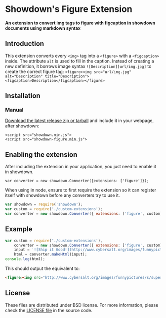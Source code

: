 Showdown's Figure Extension
==========================

<!-- [![Build Status](https://travis-ci.org/tomasmcm/figure-extension.svg)](https://travis-ci.org/tomasmcm/figure-extension) [![npm version](https://badge.fury.io/js/showdown-figure.svg)](http://badge.fury.io/js/showdown-figure) [![npm version](https://badge.fury.io/bo/showdown-figure.svg)](http://badge.fury.io/bo/showdown-figure)

------ -->

**An extension to convert img tags to figure with figcaption in showdown documents using markdown syntax**

## Introduction

This extension converts every `<img>` tag into a `<figure>` with a `<figcaption>` inside.
The attribute `alt` is used to fill in the caption.
Instead of creating a new definition,
it borrows image syntax `![Description][url/img.jpg]` to create the correct figure tag: `<figure><img src="url/img.jpg" alt="Description" title="Description"><figcaption>Description</figcaption></figure>`

## Installation

<!-- ### With [npm](http://npmjs.org)

    npm install showdown-figure

### With [bower](http://bower.io/)

    bower install showdown-figure -->

### Manual

[Download the latest release zip or tarball](https://github.com/tomasmcm/figure-extension/releases) and include it in your webpage, after showdown:

    <script src="showdown.min.js">
    <script src="showdown-figure.min.js">

## Enabling the extension

After including the extension in your application, you just need to enable it in showdown.

    var converter = new showdown.Converter({extensions: ['figure']});

When using in node, ensure to first require the extension so it can register itself with showdown before any converters try to use it.

```javascript
var showdown = require('showdown');
var custom = require('./custom-extensions');
var converter = new showdown.Converter({ extensions: ['figure', custom] });

```

## Example

```javascript
var custom = require('./custom-extensions'),
    converter = new showdown.Converter({ extensions: ['figure', custom] }),
    input = '![Ship it Good!](http://www.cybersalt.org/images/funnypictures/s/supersquirrel.jpg)';
    html = converter.makeHtml(input);
console.log(html);
```

This should output the equivalent to:

```html
<figure><img src="http://www.cybersalt.org/images/funnypictures/s/supersquirrel.jpg" alt="Ship it Good!" title="Ship it Good!"><figcaption>Ship it Good!</figcaption></figure>
```


## License
These files are distributed under BSD license. For more information,
please check the [LICENSE file](https://github.com/tomasmcm/figure-extension/blob/master/LICENSE) in the source code.
